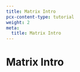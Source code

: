 ```yaml
---
title: Matrix Intro
pcx-content-type: tutorial
weight: 2
meta:
  title: Matrix Intro
---
```


# Matrix Intro